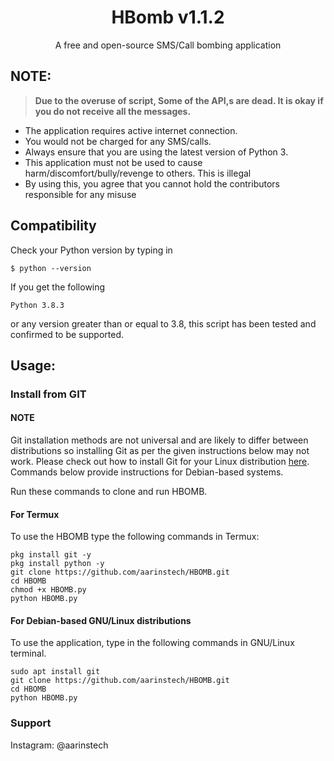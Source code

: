 <h1 align="center"> HBomb v1.1.2 </h1>
<p align="center">A free and open-source SMS/Call bombing application</p>

## NOTE:

> **Due to the overuse of script, Some of the API,s are dead. It is okay if you do not receive all the messages.**

- The application requires active internet connection.
- You would not be charged for any SMS/calls.
- Always ensure that you are using the latest version of Python 3.
- This application must not be used to cause harm/discomfort/bully/revenge to others. This is illegal
- By using this, you agree that you cannot hold the contributors responsible for any misuse


## Compatibility
Check your Python version by typing in
```shell script
$ python --version
```
If you get the following
```shell script
Python 3.8.3
```
or any version greater than or equal to 3.8, this script has been tested and confirmed to be supported.

## Usage:

### Install from GIT

#### NOTE 

Git installation methods are not universal and are likely to differ between distributions so installing Git as per the given instructions below may not work. Please check out how to install Git for your Linux distribution [here](https://git-scm.com/). Commands below provide instructions for Debian-based systems.

Run these commands to clone and run HBOMB.

#### For Termux

To use the HBOMB type the following commands in Termux:
```shell script
pkg install git -y 
pkg install python -y 
git clone https://github.com/aarinstech/HBOMB.git
cd HBOMB
chmod +x HBOMB.py
python HBOMB.py
```

#### For Debian-based GNU/Linux distributions

To use the application, type in the following commands in GNU/Linux terminal.
```shell script
sudo apt install git
git clone https://github.com/aarinstech/HBOMB.git
cd HBOMB
python HBOMB.py
```

### Support

Instagram: @aarinstech
